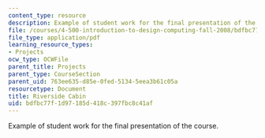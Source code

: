 ```yaml
---
content_type: resource
description: Example of student work for the final presentation of the course.
file: /courses/4-500-introduction-to-design-computing-fall-2008/bdfbc77f1d97185d418c397fbc8c41af_final_6.pdf
file_type: application/pdf
learning_resource_types:
- Projects
ocw_type: OCWFile
parent_title: Projects
parent_type: CourseSection
parent_uid: 763ee635-d85e-0fed-5134-5eea3b61c05a
resourcetype: Document
title: Riverside Cabin
uid: bdfbc77f-1d97-185d-418c-397fbc8c41af
---
```

Example of student work for the final presentation of the course.


